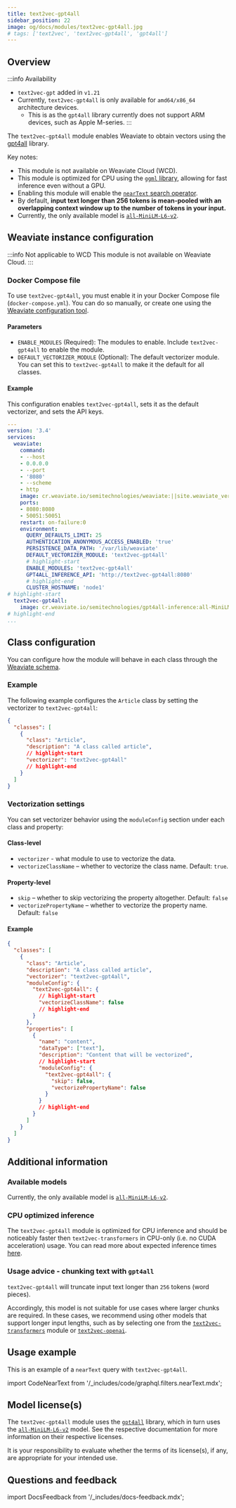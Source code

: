 ```yaml
---
title: text2vec-gpt4all
sidebar_position: 22
image: og/docs/modules/text2vec-gpt4all.jpg
# tags: ['text2vec', 'text2vec-gpt4all', 'gpt4all']
---
```



## Overview

:::info Availability
- `text2vec-gpt` added in `v1.21`
- Currently, `text2vec-gpt4all` is only available for `amd64/x86_64` architecture devices.
    - This is as the `gpt4all` library currently does not support ARM devices, such as Apple M-series.
:::

The `text2vec-gpt4all` module enables Weaviate to obtain vectors using the [gpt4all](https://docs.gpt4all.io/gpt4all_python_embedding.html) library.

Key notes:

- This module is not available on Weaviate Cloud (WCD).
- This module is optimized for CPU using the [`ggml` library](https://github.com/ggerganov/ggml), allowing for fast inference even without a GPU.
- Enabling this module will enable the [`nearText` search operator](/developers/weaviate/api/graphql/search-operators.md#neartext).
- By default, **input text longer than 256 tokens is mean-pooled with an overlapping context window up to the number of tokens in your input.**
- Currently, the only available model is [`all-MiniLM-L6-v2`](https://huggingface.co/sentence-transformers/all-MiniLM-L6-v2).

## Weaviate instance configuration

:::info Not applicable to WCD
This module is not available on Weaviate Cloud.
:::

### Docker Compose file

To use `text2vec-gpt4all`, you must enable it in your Docker Compose file (`docker-compose.yml`). You can do so manually, or create one using the [Weaviate configuration tool](/developers/weaviate/installation/docker-compose.md#configurator).

#### Parameters

- `ENABLE_MODULES` (Required): The modules to enable. Include `text2vec-gpt4all` to enable the module.
- `DEFAULT_VECTORIZER_MODULE` (Optional): The default vectorizer module. You can set this to `text2vec-gpt4all` to make it the default for all classes.

#### Example

This configuration enables `text2vec-gpt4all`, sets it as the default vectorizer, and sets the API keys.

```yaml
---
version: '3.4'
services:
  weaviate:
    command:
    - --host
    - 0.0.0.0
    - --port
    - '8080'
    - --scheme
    - http
    image: cr.weaviate.io/semitechnologies/weaviate:||site.weaviate_version||
    ports:
    - 8080:8080
    - 50051:50051
    restart: on-failure:0
    environment:
      QUERY_DEFAULTS_LIMIT: 25
      AUTHENTICATION_ANONYMOUS_ACCESS_ENABLED: 'true'
      PERSISTENCE_DATA_PATH: '/var/lib/weaviate'
      DEFAULT_VECTORIZER_MODULE: 'text2vec-gpt4all'
      # highlight-start
      ENABLE_MODULES: 'text2vec-gpt4all'
      GPT4ALL_INFERENCE_API: 'http://text2vec-gpt4all:8080'
      # highlight-end
      CLUSTER_HOSTNAME: 'node1'
# highlight-start
  text2vec-gpt4all:
    image: cr.weaviate.io/semitechnologies/gpt4all-inference:all-MiniLM-L6-v2
# highlight-end
...
```

## Class configuration

You can configure how the module will behave in each class through the [Weaviate schema](/developers/weaviate/manage-data/collections.mdx).

### Example

The following example configures the `Article` class by setting the vectorizer to `text2vec-gpt4all`:

```json
{
  "classes": [
    {
      "class": "Article",
      "description": "A class called article",
      // highlight-start
      "vectorizer": "text2vec-gpt4all"
      // highlight-end
    }
  ]
}
```

### Vectorization settings

You can set vectorizer behavior using the `moduleConfig` section under each class and property:

#### Class-level

- `vectorizer` - what module to use to vectorize the data.
- `vectorizeClassName` – whether to vectorize the class name. Default: `true`.

#### Property-level

- `skip` – whether to skip vectorizing the property altogether. Default: `false`
- `vectorizePropertyName` – whether to vectorize the property name. Default: `false`

#### Example

```json
{
  "classes": [
    {
      "class": "Article",
      "description": "A class called article",
      "vectorizer": "text2vec-gpt4all",
      "moduleConfig": {
        "text2vec-gpt4all": {
          // highlight-start
          "vectorizeClassName": false
          // highlight-end
        }
      },
      "properties": [
        {
          "name": "content",
          "dataType": ["text"],
          "description": "Content that will be vectorized",
          // highlight-start
          "moduleConfig": {
            "text2vec-gpt4all": {
              "skip": false,
              "vectorizePropertyName": false
            }
          }
          // highlight-end
        }
      ]
    }
  ]
}
```

## Additional information

### Available models

Currently, the only available model is [`all-MiniLM-L6-v2`](https://huggingface.co/sentence-transformers/all-MiniLM-L6-v2).

### CPU optimized inference

The `text2vec-gpt4all` module is optimized for CPU inference and should be noticeably faster then `text2vec-transformers` in CPU-only (i.e. no CUDA acceleration) usage. You can read more about expected inference times [here](https://docs.gpt4all.io/gpt4all_python_embedding.html#speed-of-embedding-generation).

### Usage advice - chunking text with `gpt4all`

`text2vec-gpt4all` will truncate input text longer than `256` tokens (word pieces).

Accordingly, this model is not suitable for use cases where larger chunks are required. In these cases, we recommend using other models that support longer input lengths, such as by selecting one from the  [`text2vec-transformers`](./text2vec-transformers.md) module or [`text2vec-openai`](./text2vec-openai.md).

## Usage example

This is an example of a `nearText` query with `text2vec-gpt4all`.

import CodeNearText from '/_includes/code/graphql.filters.nearText.mdx';

<CodeNearText />

## Model license(s)

The `text2vec-gpt4all` module uses the [`gpt4all`](https://docs.gpt4all.io/gpt4all_python_embedding.html) library, which in turn uses the [`all-MiniLM-L6-v2`](https://huggingface.co/sentence-transformers/all-MiniLM-L6-v2) model. See the respective documentation for more information on their respective licenses.

It is your responsibility to evaluate whether the terms of its license(s), if any, are appropriate for your intended use.


## Questions and feedback

import DocsFeedback from '/_includes/docs-feedback.mdx';

<DocsFeedback/>

